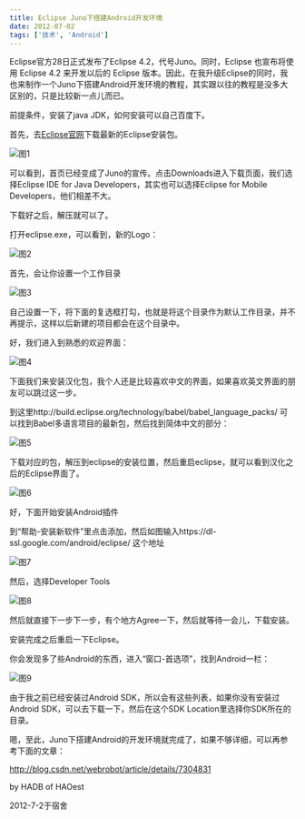 ```yaml
---
title: Eclipse Juno下搭建Android开发环境
date: 2012-07-02
tags: ['技术', 'Android']
---
```


Eclipse官方28日正式发布了Eclipse 4.2，代号Juno。同时，Eclipse 也宣布将使用 Eclipse 4.2 来开发以后的 Eclipse 版本。因此，在我升级Eclipse的同时，我也来制作一个Juno下搭建Android开发环境的教程，其实跟以往的教程是没多大区别的，只是比较新一点儿而已。

前提条件，安装了java JDK，如何安装可以自己百度下。

首先，去[Eclipse官网](http://www.eclipse.org/)下载最新的Eclipse安装包。

![图1](/images/posts/set-eclipse-juno-for-android-01.png)

可以看到，首页已经变成了Juno的宣传。点击Downloads进入下载页面，我们选择Eclipse IDE for Java Developers，其实也可以选择Eclipse for Mobile Developers，他们相差不大。

下载好之后，解压就可以了。

打开eclipse.exe，可以看到，新的Logo：

![图2](/images/posts/set-eclipse-juno-for-android-02.png)

首先，会让你设置一个工作目录

![图3](/images/posts/set-eclipse-juno-for-android-03.png)

自己设置一下，将下面的复选框打勾，也就是将这个目录作为默认工作目录，并不再提示，这样以后新建的项目都会在这个目录中。

好，我们进入到熟悉的欢迎界面：

![图4](/images/posts/set-eclipse-juno-for-android-04.png)

下面我们来安装汉化包，我个人还是比较喜欢中文的界面，如果喜欢英文界面的朋友可以跳过这一步。

到这里http://build.eclipse.org/technology/babel/babel_language_packs/ 可以找到Babel多语言项目的最新包，然后找到简体中文的部分：

![图5](/images/posts/set-eclipse-juno-for-android-05.png)

下载对应的包，解压到eclipse的安装位置，然后重启eclipse，就可以看到汉化之后的Eclipse界面了。

![图6](/images/posts/set-eclipse-juno-for-android-06.png)

好，下面开始安装Android插件

到“帮助-安装新软件”里点击添加，然后如图输入https://dl-ssl.google.com/android/eclipse/ 这个地址

![图7](/images/posts/set-eclipse-juno-for-android-07.png)

然后，选择Developer Tools

![图8](/images/posts/set-eclipse-juno-for-android-08.png)

然后就直接下一步下一步，有个地方Agree一下，然后就等待一会儿，下载安装。

安装完成之后重启一下Eclipse。

你会发现多了些Android的东西，进入“窗口-首选项”，找到Android一栏：

![图9](/images/posts/set-eclipse-juno-for-android-09.png)

由于我之前已经安装过Android SDK，所以会有这些列表，如果你没有安装过Android SDK，可以去下载一下，然后在这个SDK Location里选择你SDK所在的目录。

嗯，至此，Juno下搭建Android的开发环境就完成了，如果不够详细，可以再参考下面的文章：

http://blog.csdn.net/webrobot/article/details/7304831

by HADB of HAOest

2012-7-2于宿舍
